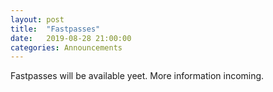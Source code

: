 ```yaml
---
layout: post
title:  "Fastpasses"
date:   2019-08-28 21:00:00
categories: Announcements
---
```


Fastpasses will be available yeet. More information incoming.
<!--stackedit_data:
eyJoaXN0b3J5IjpbOTMwMjI0NjAxXX0=
-->